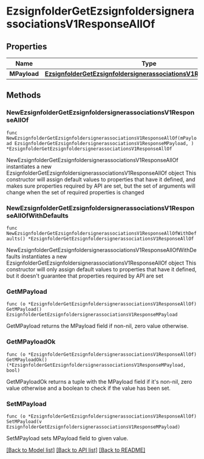 # EzsignfolderGetEzsignfoldersignerassociationsV1ResponseAllOf

## Properties

Name | Type | Description | Notes
------------ | ------------- | ------------- | -------------
**MPayload** | [**EzsignfolderGetEzsignfoldersignerassociationsV1ResponseMPayload**](EzsignfolderGetEzsignfoldersignerassociationsV1ResponseMPayload.md) |  | 

## Methods

### NewEzsignfolderGetEzsignfoldersignerassociationsV1ResponseAllOf

`func NewEzsignfolderGetEzsignfoldersignerassociationsV1ResponseAllOf(mPayload EzsignfolderGetEzsignfoldersignerassociationsV1ResponseMPayload, ) *EzsignfolderGetEzsignfoldersignerassociationsV1ResponseAllOf`

NewEzsignfolderGetEzsignfoldersignerassociationsV1ResponseAllOf instantiates a new EzsignfolderGetEzsignfoldersignerassociationsV1ResponseAllOf object
This constructor will assign default values to properties that have it defined,
and makes sure properties required by API are set, but the set of arguments
will change when the set of required properties is changed

### NewEzsignfolderGetEzsignfoldersignerassociationsV1ResponseAllOfWithDefaults

`func NewEzsignfolderGetEzsignfoldersignerassociationsV1ResponseAllOfWithDefaults() *EzsignfolderGetEzsignfoldersignerassociationsV1ResponseAllOf`

NewEzsignfolderGetEzsignfoldersignerassociationsV1ResponseAllOfWithDefaults instantiates a new EzsignfolderGetEzsignfoldersignerassociationsV1ResponseAllOf object
This constructor will only assign default values to properties that have it defined,
but it doesn't guarantee that properties required by API are set

### GetMPayload

`func (o *EzsignfolderGetEzsignfoldersignerassociationsV1ResponseAllOf) GetMPayload() EzsignfolderGetEzsignfoldersignerassociationsV1ResponseMPayload`

GetMPayload returns the MPayload field if non-nil, zero value otherwise.

### GetMPayloadOk

`func (o *EzsignfolderGetEzsignfoldersignerassociationsV1ResponseAllOf) GetMPayloadOk() (*EzsignfolderGetEzsignfoldersignerassociationsV1ResponseMPayload, bool)`

GetMPayloadOk returns a tuple with the MPayload field if it's non-nil, zero value otherwise
and a boolean to check if the value has been set.

### SetMPayload

`func (o *EzsignfolderGetEzsignfoldersignerassociationsV1ResponseAllOf) SetMPayload(v EzsignfolderGetEzsignfoldersignerassociationsV1ResponseMPayload)`

SetMPayload sets MPayload field to given value.



[[Back to Model list]](../README.md#documentation-for-models) [[Back to API list]](../README.md#documentation-for-api-endpoints) [[Back to README]](../README.md)


